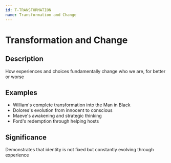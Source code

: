```yaml
---
id: T-TRANSFORMATION
name: Transformation and Change
---
```


# Transformation and Change

## Description
How experiences and choices fundamentally change who we are, for better or worse

## Examples
- William's complete transformation into the Man in Black
- Dolores's evolution from innocent to conscious
- Maeve's awakening and strategic thinking
- Ford's redemption through helping hosts

## Significance
Demonstrates that identity is not fixed but constantly evolving through experience
